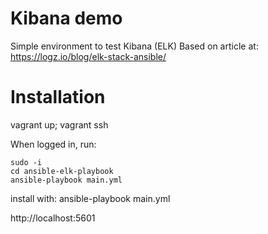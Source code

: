 # Kibana demo
Simple environment to test Kibana (ELK)
Based on article at: https://logz.io/blog/elk-stack-ansible/

# Installation
vagrant up; vagrant ssh

When logged in, run:
```
sudo -i
cd ansible-elk-playbook
ansible-playbook main.yml
```
install with: ansible-playbook main.yml 

http://localhost:5601 
